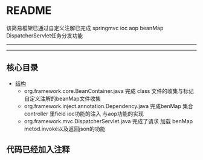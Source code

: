 README
===========================
该简易框架已通过自定义注解已完成 springmvc ioc aop  beanMap DispatcherServlet任务分发功能
****



****
## 核心目录
* [结构](#注释)
    * org.framework.core.BeanContainer.java 完成 class 文件的收集与标记自定义注解的beanMap文件收集
    * org.framework.inject.annotation.Dependency.java 完成benMap 集合 controller 里field ioc功能的注入 与aop功能的实现
    * org.framework.mvc.DispatcherServlet.java 完成了请求 加载 benMap metod.invoke以及返回json的功能
## 代码已经加入注释   